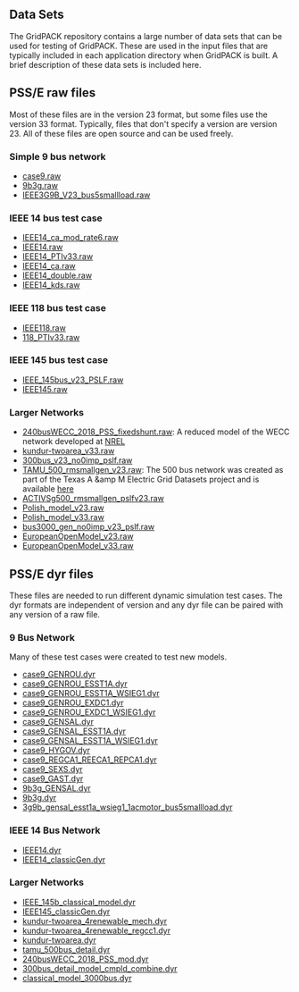 ## Data Sets

The GridPACK repository contains a large number of data sets that can be used
for testing of GridPACK. These are used in the input files that are typically
included in each application directory when GridPACK is built. A brief
description of these data sets is included here.

## PSS/E raw files

Most of these files are in the version 23 format, but some
files use the version 33 format. Typically, files that don't specify a version
are version 23. All of these files are open source and can be
used freely.

### Simple 9 bus network
* [case9.raw](../../src/applications/data_sets/raw/case9.raw)
* [9b3g.raw](../../src/applications/data_sets/raw/9b3g.raw)
* [IEEE3G9B_V23_bus5smallload.raw](../../src/applications/data_sets/raw/IEEE3G9B_V23_bus5smallload.raw)

### IEEE 14 bus test case
* [IEEE14_ca_mod_rate6.raw](../../src/applications/data_sets/raw/IEEE14_ca_mod_rate6.raw)
* [IEEE14.raw](../../src/applications/data_sets/raw/IEEE14.raw)
* [IEEE14_PTIv33.raw](../../src/applications/data_sets/raw/IEEE14_PTIv33.raw)
* [IEEE14_ca.raw](../../src/applications/data_sets/raw/IEEE14_ca.raw)
* [IEEE14_double.raw](../../src/applications/data_sets/raw/IEEE14_double.raw)
* [IEEE14_kds.raw](../../src/applications/data_sets/raw/IEEE14_kds.raw)

### IEEE 118 bus test case
* [IEEE118.raw](../../src/applications/data_sets/raw/IEEE118.raw)
* [118_PTIv33.raw](../../src/applications/data_sets/raw/118_PTIv33.raw)

### IEEE 145 bus test case
* [IEEE_145bus_v23_PSLF.raw](../../src/applications/data_sets/raw/IEEE_145bus_v23_PSLF.raw)
* [IEEE145.raw](../../src/applications/data_sets/raw/EEE145.raw])

### Larger Networks
* [240busWECC_2018_PSS_fixedshunt.raw](../../src/applications/data_sets/raw/240busWECC_2018_PSS_fixedshunt.raw):
  A reduced model of the WECC network developed at
  [NREL](https://www.nrel.gov/docs/fy21osti/74481.pdf) 
* [kundur-twoarea_v33.raw](../../src/applications/data_sets/raw/kundur-twoarea_v33.raw)
* [300bus_v23_no0imp_pslf.raw](../../src/applications/data_sets/raw/300bus_v23_no0imp_pslf.raw)
* [TAMU_500_rmsmallgen_v23.raw](../../src/applications/data_sets/raw/TAMU_500_rmsmallgen_v23.raw):
  The 500 bus network was created as part of the Texas A &amp M Electric Grid Datasets
  project and is available
  [here](https://electricgrids.engr.tamu.edu/electric-grid-test-cases/)
* [ACTIVSg500_rmsmallgen_pslfv23.raw](../../src/applications/data_sets/raw/ACTIVSg500_rmsmallgen_pslfv23.raw)
* [Polish_model_v23.raw](../../src/applications/data_sets/raw/Polish_model_v23.raw)
* [Polish_model_v33.raw](../../src/applications/data_sets/raw/Polish_model_v33.raw)
* [bus3000_gen_no0imp_v23_pslf.raw](../../src/applications/data_sets/raw/bus3000_gen_no0imp_v23_pslf.raw)
* [EuropeanOpenModel_v23.raw](../../src/applications/data_sets/raw/EuropeanOpenModel_v23.raw)
* [EuropeanOpenModel_v33.raw](../../src/applications/data_sets/raw/EuropeanOpenModel_v33.raw)

## PSS/E dyr files
These files are needed to run different dynamic simulation test cases. The dyr
formats are independent of version and any dyr file can be paired with any
version of a raw file.

### 9 Bus Network
Many of these test cases were created to test new models.
* [case9_GENROU.dyr](../../src/applications/data_sets/dyr/case9_GENROU.dyr)
* [case9_GENROU_ESST1A.dyr](../../src/applications/data_sets/dyr/case9_GENROU_ESST1A.dyr)
* [case9_GENROU_ESST1A_WSIEG1.dyr](../../src/applications/data_sets/dyr/case9_GENROU_ESST1A_WSIEG1.dyr])
* [case9_GENROU_EXDC1.dyr](../../src/applications/data_sets/dyr/case9_GENROU_EXDC1.dyr)
* [case9_GENROU_EXDC1_WSIEG1.dyr](../../src/applications/data_sets/dyr/case9_GENROU_EXDC1_WSIEG1.dyr)
* [case9_GENSAL.dyr](../../src/applications/data_sets/dyr/case9_GENSAL.dyr)
* [case9_GENSAL_ESST1A.dyr](../../src/applications/data_sets/dyr/case9_GENSAL_ESST1A.dyr)
* [case9_GENSAL_ESST1A_WSIEG1.dyr](../../src/applications/data_sets/dyr/case9_GENSAL_ESST1A_WSIEG1.dyr)
* [case9_HYGOV.dyr](../../src/applications/data_sets/dyr/case9_HYGOV.dyr)
* [case9_REGCA1_REECA1_REPCA1.dyr](../../src/applications/data_sets/dyr/case9_REGCA1_REECA1_REPCA1.dyr)
* [case9_SEXS.dyr](../../src/applications/data_sets/dyr/case9_SEXS.dyr)
* [case9_GAST.dyr](../../src/applications/data_sets/dyr/case9_GAST.dyr)
* [9b3g_GENSAL.dyr](../../src/applications/data_sets/dyr/9b3g_GENSAL.dyr)
* [9b3g.dyr](../../src/applications/data_sets/dyr/9b3g.dyr)
* [3g9b_gensal_esst1a_wsieg1_1acmotor_bus5smallload.dyr](../../src/applications/data_sets/dyr/3g9b_gensal_esst1a_wsieg1_1acmotor_bus5smallload.dyr)

### IEEE 14 Bus Network
* [IEEE14.dyr](../../src/applications/data_sets/dyr/IEEE14.dyr)
* [IEEE14_classicGen.dyr](../../src/applications/data_sets/dyr/IEEE14_classicGen.dyr)

### Larger Networks
* [IEEE_145b_classical_model.dyr](../../src/applications/data_sets/dyr/IEEE_145b_classical_model.dyr)
* [IEEE145_classicGen.dyr](../../src/applications/data_sets/dyr/IEEE145_classicGen.dyr)
* [kundur-twoarea_4renewable_mech.dyr](../../src/applications/data_sets/dyr/kundur-twoarea_4renewable_mech.dyr)
* [kundur-twoarea_4renewable_regcc1.dyr](../../src/applications/data_sets/dyr/kundur-twoarea_4renewable_regcc1.dyr)
* [kundur-twoarea.dyr](../../src/applications/data_sets/dyr/kundur-twoarea.dyr)
* [tamu_500bus_detail.dyr](../../src/applications/data_sets/dyr/tamu_500bus_detail.dyr)
* [240busWECC_2018_PSS_mod.dyr](../../src/applications/data_sets/dyr/240busWECC_2018_PSS_mod.dyr)
* [300bus_detail_model_cmpld_combine.dyr](../../src/applications/data_sets/dyr/300bus_detail_model_cmpld_combine.dyr)
* [classical_model_3000bus.dyr](../../src/applications/data_sets/dyr/classical_model_3000bus.dyr)
